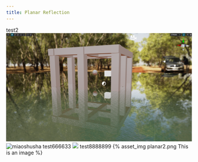 ```yaml
---
title: Planar Reflection
---
```

test2
<img src="planar2.png">
<img src="planar-1.png" alt="miaoshusha">
test666633
![](planar-1.png)
test8888899
{% asset_img planar2.png This is an image %}

